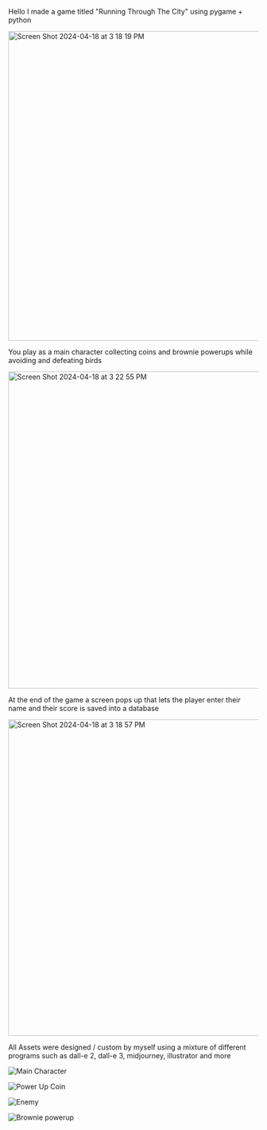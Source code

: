 Hello I made a game titled "Running Through The City" using pygame + python

<img width="622" alt="Screen Shot 2024-04-18 at 3 18 19 PM" src="https://github.com/thekaleabsamuel/Running-Through-The-City/assets/146322356/645eb277-c34b-49e3-81e6-06032f23c216">

You play as a main character collecting coins and brownie powerups while avoiding and defeating birds

<img width="637" alt="Screen Shot 2024-04-18 at 3 22 55 PM" src="https://github.com/thekaleabsamuel/Running-Through-The-City/assets/146322356/5dd5d4bf-0802-48d4-a0d0-92c9c2822d75">

At the end of the game a screen pops up that lets the player enter their name and their score is saved into a database

<img width="636" alt="Screen Shot 2024-04-18 at 3 18 57 PM" src="https://github.com/thekaleabsamuel/Running-Through-The-City/assets/146322356/d1f9f6bf-f9d6-4bce-a31b-def98c2b4b86">



All Assets were designed / custom by myself using a mixture of different programs such as dall-e 2, dall-e 3, midjourney, illustrator and more

![Main Character](https://github.com/thekaleabsamuel/Running-Through-The-City/assets/146322356/a808a77e-213d-4645-8c86-dc58bcf00620)

![Power Up Coin](https://github.com/thekaleabsamuel/Running-Through-The-City/assets/146322356/1dfd8dd6-c011-4358-ba88-7c73b408172b)

![Enemy](https://github.com/thekaleabsamuel/Running-Through-The-City/assets/146322356/d72faa44-868b-4a31-814f-4a6b36198343)

![Brownie powerup](https://github.com/thekaleabsamuel/Running-Through-The-City/assets/146322356/7ca588a1-18d9-42dd-a647-ff064c281593)
